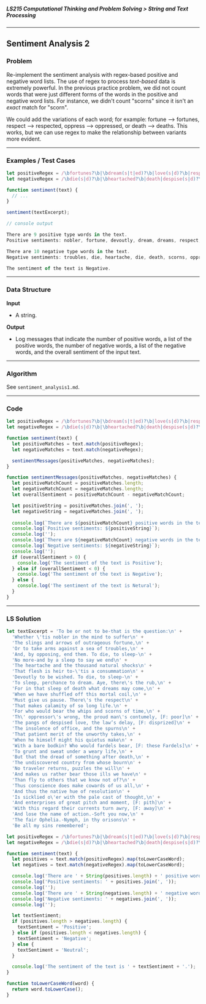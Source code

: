 ##### LS215 Computational Thinking and Problem Solving > String and Text Processing

---

## Sentiment Analysis 2

### Problem

Re-implement the sentiment analysis with regex-based positive and negative word lists. The use of regex to process *text-based* data is extremely powerful. In the previous practice problem, we did not count words that were just different forms of the words in the positive and negative word lists. For instance, we didn't count "scorns" since it isn't an *exact* match for "scorn".  

We could add the variations of each word; for example: fortune --> fortunes, respect --> respected, oppress --> oppressed, or death --> deaths. This works, but we can use regex to make the relationship between variants more evident.

---

### Examples / Test Cases

```javascript
let positiveRegex = /\bfortunes?\b|\bdream(s|t|ed)?\b|love(s|d)?\b|respect(s|ed)?\b|\bpatien(ce|t)?\b|\bdevout(ly)?\b|\bnobler?\b|\bresolut(e|ion)?\b/gi;
let negativeRegex = /\bdie(s|d)?\b|\bheartached?\b|death|despise(s|d)?\b|\bscorn(s|ed)?\b|\bweary\b|\btroubles?\b|\boppress(es|ed|or('s)?)?\b/gi;

function sentiment(text) {
  // ...
}

sentiment(textExcerpt);

// console output

There are 9 positive type words in the text.
Positive sentiments: nobler, fortune, devoutly, dream, dreams, respect, love, patient, resolution

There are 10 negative type words in the text.
Negative sentiments: troubles, die, heartache, die, death, scorns, oppressor's, despised, weary, death

The sentiment of the text is Negative.
```

---

### Data Structure

**Input**

* A string.

**Output**

* Log messages that indicate the number of positive words, a list of the positive words, the number of negative words, a list of the negative words, and the overall sentiment of the input text.

---

### Algorithm

See `sentiment_analysis1.md`.

---

### Code

```javascript
let positiveRegex = /\bfortunes?\b|\bdream(s|t|ed)?\b|love(s|d)?\b|respect(s|ed)?\b|\bpatien(ce|t)?\b|\bdevout(ly)?\b|\bnobler?\b|\bresolut(e|ion)?\b/gi;
let negativeRegex = /\bdie(s|d)?\b|\bheartached?\b|death|despise(s|d)?\b|\bscorn(s|ed)?\b|\bweary\b|\btroubles?\b|\boppress(es|ed|or('s)?)?\b/gi;

function sentiment(text) {
  let positiveMatches = text.match(positiveRegex);
  let negativeMatches = text.match(negativeRegex);

  sentimentMessages(positiveMatches, negativeMatches);
}

function sentimentMessages(positiveMatches, negativeMatches) {
  let positiveMatchCount = positiveMatches.length;
  let negativeMatchCount = negativeMatches.length;
  let overallSentiment = positiveMatchCount - negativeMatchCount;

  let positiveString = positiveMatches.join(', ');
  let negativeString = negativeMatches.join(', ');
 
  console.log(`There are ${positiveMatchCount} positive words in the text.`);
  console.log(`Positive sentiments: ${positiveString}`);
  console.log('');
  console.log(`There are ${negativeMatchCount} negative words in the text.`);
  console.log(`Negative sentiments: ${negativeString}`);
  console.log('');
  if (overallSentiment > 0) {
    console.log('The sentiment of the text is Positive');
  } else if (overallSentiment < 0) {
    console.log('The sentiment of the text is Negative');
  } else {
    console.log('The sentiment of the text is Netural');
  }
}
```

---

### LS Solution

```javascript
let textExcerpt = 'To be or not to be-that is the question:\n' +
  'Whether \'tis nobler in the mind to suffer\n' +
  'The slings and arrows of outrageous fortune,\n' +
  'Or to take arms against a sea of troubles,\n' +
  'And, by opposing, end them. To die, to sleep-\n' +
  'No more-and by a sleep to say we end\n' +
  'The heartache and the thousand natural shocks\n' +
  'That flesh is heir to-\'tis a consummation\n' +
  'Devoutly to be wished. To die, to sleep-\n' +
  'To sleep, perchance to dream. Aye, there\'s the rub,\n' +
  'For in that sleep of death what dreams may come,\n' +
  'When we have shuffled off this mortal coil,\n' +
  'Must give us pause. There\'s the respect\n' +
  'That makes calamity of so long life.\n' +
  'For who would bear the whips and scorns of time,\n' +
  'Th\' oppressor\'s wrong, the proud man\'s contumely, [F: poor]\n' +
  'The pangs of despised love, the law’s delay, [F: disprized]\n' +
  'The insolence of office, and the spurns\n' +
  'That patient merit of the unworthy takes,\n' +
  'When he himself might his quietus make\n' +
  'With a bare bodkin? Who would fardels bear, [F: these Fardels]\n' +
  'To grunt and sweat under a weary life,\n' +
  'But that the dread of something after death,\n' +
  'The undiscovered country from whose bourn\n' +
  'No traveler returns, puzzles the will\n' +
  'And makes us rather bear those ills we have\n' +
  'Than fly to others that we know not of?\n' +
  'Thus conscience does make cowards of us all,\n' +
  'And thus the native hue of resolution\n' +
  'Is sicklied o\'er with the pale cast of thought,\n' +
  'And enterprises of great pitch and moment, [F: pith]\n' +
  'With this regard their currents turn awry, [F: away]\n' +
  'And lose the name of action.-Soft you now,\n' +
  'The fair Ophelia.-Nymph, in thy orisons\n' +
  'Be all my sins remembered';

let positiveRegex = /\bfortunes?\b|\bdream(s|t|ed)?\b|love(s|d)?\b|respect(s|ed)?\b|\bpatien(ce|t)?\b|\bdevout(ly)?\b|\bnobler?\b|\bresolut(e|ion)?\b/gi;
let negativeRegex = /\bdie(s|d)?\b|\bheartached?\b|death|despise(s|d)?\b|\bscorn(s|ed)?\b|\bweary\b|\btroubles?\b|\boppress(es|ed|or('s)?)?\b/gi;

function sentiment(text) {
  let positives = text.match(positiveRegex).map(toLowerCaseWord);
  let negatives = text.match(negativeRegex).map(toLowerCaseWord);

  console.log('There are ' + String(positives.length) + ' positive words in the text.');
  console.log('Positive sentiments: ' + positives.join(', '));
  console.log('');
  console.log('There are ' + String(negatives.length) + ' negative words in the text.');
  console.log('Negative sentiments: ' + negatives.join(', '));
  console.log('');

  let textSentiment;
  if (positives.length > negatives.length) {
    textSentiment = 'Positive';
  } else if (positives.length < negatives.length) {
    textSentiment = 'Negative';
  } else {
    textSentiment = 'Neutral';
  }

  console.log('The sentiment of the text is ' + textSentiment + '.');
}

function toLowerCaseWord(word) {
  return word.toLowerCase();
}
```



